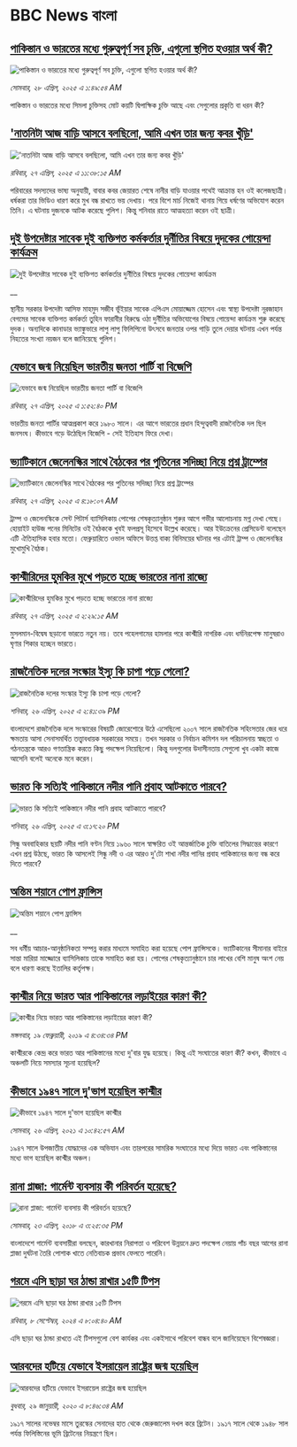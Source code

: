 # BBC News বাংলা## [পাকিস্তান ও ভারতের মধ্যে গুরুত্বপূর্ণ সব চুক্তি, এগুলো স্থগিত হওয়ার অর্থ কী?](https://www.bbc.com/bengali/articles/crkx17g0537o?at_campaign=githubrss)![পাকিস্তান ও ভারতের মধ্যে গুরুত্বপূর্ণ সব চুক্তি, এগুলো স্থগিত হওয়ার অর্থ কী?](https://ichef.bbci.co.uk/ace/standard/240/cpsprodpb/98b4/live/04eb8ce0-22bb-11f0-8c2e-77498b1ce297.jpg)_সোমবার, ২৮ এপ্রিল, ২০২৫ এ ১:৪৯:৫৪ AM_পাকিস্তান ও ভারতের মধ্যে সিমলা চুক্তিসহ মোট কয়টি দ্বিপাক্ষিক চুক্তি আছে এবং সেগুলোর প্রকৃতি বা ধরন কী?## ['নাতনিটা আজ বাড়ি আসবে বলছিলো, আমি এখন তার জন্য কবর খুঁড়ি'](https://www.bbc.com/bengali/articles/cx2y1jqp01wo?at_campaign=githubrss)!['নাতনিটা আজ বাড়ি আসবে বলছিলো, আমি এখন তার জন্য কবর খুঁড়ি'](https://ichef.bbci.co.uk/ace/standard/240/cpsprodpb/2ecd/live/0d2307f0-2354-11f0-9060-674316cb3a1f.jpg)_রবিবার, ২৭ এপ্রিল, ২০২৫ এ ১১:৩৮:১৫ AM_পরিবারের সদস্যদের ভাষ্য অনুযায়ী, বাবার কবর জেয়ারত শেষে নানীর বাড়ি যাওয়ার পথেই আক্রান্ত হন ওই কলেজছাত্রী। ধর্ষকরা তার ভিডিও ধারণ করে মুখ বন্ধ রাখতে ভয় দেখায়।
পরে বিশে মার্চ নিজেই থানায় গিয়ে ধর্ষণের অভিযোগ করেন তিনি। এ ঘটনায় দুজনকে আটক করেছে পুলিশ। কিন্তু শনিবার রাতে আত্মহত্যা করেন ওই ছাত্রী।## [দুই উপদেষ্টার সাবেক দুই ব্যক্তিগত কর্মকর্তার দুর্নীতির বিষয়ে দুদকের গোয়েন্দা কার্যক্রম](https://www.bbc.co.uk/bengali/live/c5yrxgxz3rdt?at_campaign=githubrss)![দুই উপদেষ্টার সাবেক দুই ব্যক্তিগত কর্মকর্তার দুর্নীতির বিষয়ে দুদকের গোয়েন্দা কার্যক্রম](https://ichef.bbci.co.uk/ace/standard/240/cpsprodpb/e769/live/6fefb830-235c-11f0-9c65-a5c3dc449bf3.jpg)__স্থানীয় সরকার উপদেষ্টা আসিফ মাহমুদ সজীব ভূঁইয়ার সাবেক এপিএস মোয়াজ্জেম হোসেন এবং স্বাস্থ্য উপদেষ্টা নূরজাহান বেগমের সাবেক ব্যক্তিগত কর্মকর্তা তুহিন ফারাবীর বিরুদ্ধে ওঠা দুর্নীতির অভিযোগের বিষয়ে গোয়েন্দা কার্যক্রম শুরু করেছে দুদক। অন্যদিকে কানাডার ভ্যাঙ্কুভারে লাপু লাপু ফিলিপিনো উৎসবে জনতার ওপর গাড়ি তুলে দেয়ার ঘটনায় এখন পর্যন্ত নিহতের সংখ্যা নয়জন বলে জানিয়েছে পুলিশ।## [যেভাবে জন্ম নিয়েছিল ভারতীয় জনতা পার্টি বা বিজেপি](https://www.bbc.com/bengali/articles/c4g8w8wwj5wo?at_campaign=githubrss)![যেভাবে জন্ম নিয়েছিল ভারতীয় জনতা পার্টি বা বিজেপি](https://ichef.bbci.co.uk/ace/standard/240/cpsprodpb/eee0/live/3c6bf4c0-1bf9-11f0-b1b3-7358f8d35a35.jpg)_রবিবার, ২৭ এপ্রিল, ২০২৫ এ ১:৫২:৪০ PM_ভারতীয় জনতা পার্টির আত্মপ্রকাশ করে ১৯৮০ সালে। এর আগে ভারতের প্রধান হিন্দুত্ববাদী রাজনৈতিক দল ছিল জনসংঘ। কীভাবে গড়ে উঠেছিল বিজেপি - সেই ইতিহাস ফিরে দেখা।## [ভ্যাটিকানে জেলেনস্কির সাথে বৈঠকের পর পুতিনের সদিচ্ছা নিয়ে প্রশ্ন ট্রাম্পের](https://www.bbc.com/bengali/articles/c1wd2z8qd9no?at_campaign=githubrss)![ভ্যাটিকানে জেলেনস্কির সাথে বৈঠকের পর পুতিনের সদিচ্ছা নিয়ে প্রশ্ন ট্রাম্পের](https://ichef.bbci.co.uk/ace/standard/240/cpsprodpb/19c0/live/14bd7d90-231a-11f0-9c65-a5c3dc449bf3.jpg)_রবিবার, ২৭ এপ্রিল, ২০২৫ এ ৪:১৮:০৭ AM_ট্রাম্প ও জেলেনস্কিকে সেন্ট পিটার্স ব্যাসিলিকায় পোপের শেষকৃত্যানুষ্ঠান শুরুর আগে গভীর আলোচনায় মগ্ন দেখা গেছে। হোয়াইট হাউজ পনের মিনিটের ওই বৈঠককে খুবই ফলপ্রসূ হিসেবে উল্লেখ করেছে। আর ইউক্রেনের প্রেসিডেন্ট বলেছেন এটি ঐতিহাসিক হবার মতো। ফেব্রুয়ারিতে ওভাল অফিসে উত্তপ্ত বাক্য বিনিময়ের ঘটনার পর এটাই ট্রাম্প ও জেলেনস্কির মুখোমুখি বৈঠক।## [কাশ্মীরিদের হুমকির মুখে পড়তে হচ্ছে ভারতের নানা রাজ্যে](https://www.bbc.com/bengali/articles/ce92p0r31gzo?at_campaign=githubrss)![কাশ্মীরিদের হুমকির মুখে পড়তে হচ্ছে ভারতের নানা রাজ্যে](https://ichef.bbci.co.uk/ace/standard/240/cpsprodpb/1fc9/live/b6d5c6e0-228a-11f0-9c65-a5c3dc449bf3.jpg)_রবিবার, ২৭ এপ্রিল, ২০২৫ এ ২:২৯:১৫ AM_মুসলমান-বিদ্বেষ ছড়ানো ভারতে নতুন নয়। তবে পহেলগামের হামলার পরে কাশ্মীরি নাগরিক এবং ধর্মনিরপেক্ষ মানুষরাও ঘৃণার শিকার হচ্ছেন ভারতে।## [রাজনৈতিক দলের সংস্কার ইস্যু কি চাপা পড়ে গেলো?](https://www.bbc.com/bengali/articles/c5y59v5nny5o?at_campaign=githubrss)![রাজনৈতিক দলের সংস্কার ইস্যু কি চাপা পড়ে গেলো?](https://ichef.bbci.co.uk/ace/standard/240/cpsprodpb/aa4d/live/8511e7a0-2295-11f0-829c-09afd6e0ed0b.jpg)_শনিবার, ২৬ এপ্রিল, ২০২৫ এ ২:৪১:৩৯ PM_বাংলাদেশে রাজনৈতিক দলে সংস্কারের বিষয়টি জোরেশোরে উঠে এসেছিলো ২০০৭ সালে রাজনৈতিক সহিংসতার জের ধরে ক্ষমতায় আসা সেনাসমর্থিত তত্ত্বাবধায়ক সরকারের সময়ে। তখন সরকার ও নির্বাচন কমিশন দল পরিচালনায় স্বচ্ছতা ও গঠনতন্ত্রকে আরও গণতান্ত্রিক করতে কিছু পদক্ষেপ নিয়েছিলো। কিন্তু দলগুলোর উদাসীনতায় সেগুলো খুব একটা কাজে আসেনি বলেই অনেকে মনে করেন।## [ভারত কি সত্যিই পাকিস্তানে নদীর পানি প্রবাহ আটকাতে পারবে?](https://www.bbc.com/bengali/articles/cj45pxr80epo?at_campaign=githubrss)![ভারত কি সত্যিই পাকিস্তানে নদীর পানি প্রবাহ আটকাতে পারবে?](https://ichef.bbci.co.uk/ace/standard/240/cpsprodpb/9283/live/f0d7c1e0-225d-11f0-8c2e-77498b1ce297.jpg)_শনিবার, ২৬ এপ্রিল, ২০২৫ এ ৩:১৭:২০ PM_সিন্ধু অববাহিকার ছয়টি নদীর পানি বণ্টন নিয়ে ১৯৬০ সালে স্বাক্ষরিত ওই আন্তর্জাতিক চুক্তি বাতিলের সিদ্ধান্তের কারণে এখন প্রশ্ন উঠছে, ভারত কি আসলেই সিন্ধু নদী ও এর আরও দু'টো শাখা নদীর পানির প্রবাহ পাকিস্তানের জন্য বন্ধ করে দিতে পারবে?## [অন্তিম শয়ানে পোপ ফ্রান্সিস](https://www.bbc.co.uk/bengali/live/cjdxp5m3n5vt?at_campaign=githubrss)![অন্তিম শয়ানে পোপ ফ্রান্সিস](https://ichef.bbci.co.uk/ace/standard/240/cpsprodpb/9186/live/c36d1180-2292-11f0-9060-674316cb3a1f.jpg)__সব ধর্মীয় আচার-আনুষ্ঠানিকতা সম্পন্ন করার মাধ্যমে সমাহিত করা হয়েছে পোপ ফ্রান্সিসকে। ভ্যাটিকানের সীমানার বাইরে সান্তা মারিয়া মাজ্জোরে ব্যাসিলিকায় তাকে সমাহিত করা হয়। পোপের শেষকৃত্যানুষ্ঠানে চার লাখের বেশি মানুষ অংশ নেয় বলে ধারণা করছে ইতালির কর্তৃপক্ষ।## [কাশ্মীর নিয়ে ভারত আর পাকিস্তানের লড়াইয়ের কারণ কী?](https://www.bbc.com/bengali/news-47292738?at_campaign=githubrss)![কাশ্মীর নিয়ে ভারত আর পাকিস্তানের লড়াইয়ের কারণ কী?](https://ichef.bbci.co.uk/ace/standard/240/cpsprodpb/E2EA/production/_105709085__105648048_hi052329226.jpg)_মঙ্গলবার, ১৯ ফেব্রুয়ারী, ২০১৯ এ ৪:৩৪:৩৪ PM_কাশ্মীরকে কেন্দ্র করে ভারত আর পাকিস্তানের মধ্যে দু'বার যুদ্ধ হয়েছে। কিন্তু এই সংঘাতের কারণ কী? কখন, কীভাবে এ অঞ্চলটি নিয়ে সমস্যার সূচনা হয়েছিল?## [কীভাবে ১৯৪৭ সালে দু'ভাগ হয়েছিল কাশ্মীর](https://www.bbc.com/bengali/news-56651354?at_campaign=githubrss)![কীভাবে ১৯৪৭ সালে দু'ভাগ হয়েছিল কাশ্মীর](https://ichef.bbci.co.uk/ace/standard/240/cpsprodpb/4CEE/production/_117849691_p07k7dvp.jpg)_সোমবার, ২৬ এপ্রিল, ২০২১ এ ১০:৪২:৫৭ AM_১৯৪৭ সালে উপজাতীয় যোদ্ধাদের এক অভিযান এবং তারপরের সামরিক সংঘাতের মধ্যে দিয়ে ভারত এবং পাকিস্তানের মধ্যে ভাগ হয়েছিল কাশ্মীর অঞ্চল।## [রানা প্লাজা: গার্মেন্ট ব্যবসায় কী পরিবর্তন হয়েছে?](https://www.bbc.com/bengali/news-43866740?at_campaign=githubrss)![রানা প্লাজা: গার্মেন্ট ব্যবসায় কী পরিবর্তন হয়েছে?](https://ichef.bbci.co.uk/ace/standard/240/cpsprodpb/15D05/production/_100994398_06.jpg)_সোমবার, ২৩ এপ্রিল, ২০১৮ এ ৩:২৫:৩৫ PM_বাংলাদেশে গার্মেন্ট ব্যবসায়ীরা বলছেন, কারখানার নিরাপত্তা ও পরিবেশ উন্নয়নে দ্রুত পদক্ষেপ নেয়ায় পাঁচ বছর আগের রানা প্লাজা দুর্ঘটনা তৈরি পোশাক খাতে নেতিবাচক প্রভাব ফেলতে পারেনি।## [গরমে এসি ছাড়া ঘর ঠান্ডা রাখার ১৫টি টিপস](https://www.bbc.com/bengali/articles/c4n1n0n0re8o?at_campaign=githubrss)![গরমে এসি ছাড়া ঘর ঠান্ডা রাখার ১৫টি টিপস](https://ichef.bbci.co.uk/ace/standard/240/cpsprodpb/20df/live/4ff9c200-1359-11ef-99fd-a7e7c6acfe47.jpg)_রবিবার, ৮ সেপ্টেম্বর, ২০২৪ এ ৮:০৪:৪০ AM_এসি ছাড়া ঘর ঠান্ডা রাখতে এই টিপসগুলো বেশ কার্যকর এবং একইসাথে পরিবেশ বান্ধব বলে জানিয়েছেন বিশেষজ্ঞরা।## [আরবদের হটিয়ে যেভাবে ইসরায়েল রাষ্ট্রের জন্ম হয়েছিল](https://www.bbc.com/bengali/news-40351128?at_campaign=githubrss)![আরবদের হটিয়ে যেভাবে ইসরায়েল রাষ্ট্রের জন্ম হয়েছিল](https://ichef.bbci.co.uk/ace/standard/240/cpsprodpb/E823/production/_96572495_615c50f6-ef2a-4927-81d7-abe707054460.jpg)_বুধবার, ২৯ জানুয়ারী, ২০২০ এ ৮:৪৬:৩৪ AM_১৯১৭ সালের নভেম্বর মাসে তুরস্কের সেনাদের হাত থেকে জেরুজালেম দখল করে ব্রিটেন। ১৯১৭ সালে থেকে ১৯৪৮ সাল পর্যন্ত ফিলিস্তিনের ভূমি ব্রিটেনের নিয়ন্ত্রণে ছিল।